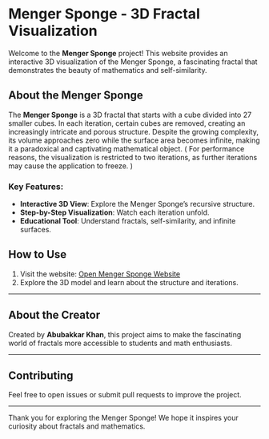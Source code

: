 # Menger Sponge - 3D Fractal Visualization

Welcome to the **Menger Sponge** project! This website provides an interactive 3D visualization of the Menger Sponge, a fascinating fractal that demonstrates the beauty of mathematics and self-similarity.

## About the Menger Sponge

The **Menger Sponge** is a 3D fractal that starts with a cube divided into 27 smaller cubes. In each iteration, certain cubes are removed, creating an increasingly intricate and porous structure. Despite the growing complexity, its volume approaches zero while the surface area becomes infinite, making it a paradoxical and captivating mathematical object.
( For performance reasons, the visualization is restricted to two iterations, as further iterations may cause the application to freeze. )

### Key Features:
- **Interactive 3D View**: Explore the Menger Sponge’s recursive structure.
- **Step-by-Step Visualization**: Watch each iteration unfold.
- **Educational Tool**: Understand fractals, self-similarity, and infinite surfaces.

## How to Use

1. Visit the website: [Open Menger Sponge Website](https://abubakkar-khan.github.io/Menger-Sponge/)
2. Explore the 3D model and learn about the structure and iterations.

---

## About the Creator

Created by **Abubakkar Khan**, this project aims to make the fascinating world of fractals more accessible to students and math enthusiasts.

---

## Contributing

Feel free to open issues or submit pull requests to improve the project.

---

Thank you for exploring the Menger Sponge! We hope it inspires your curiosity about fractals and mathematics.

